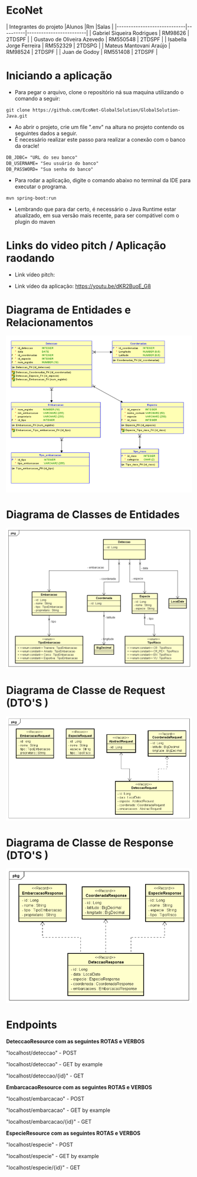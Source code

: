 # EcoNet

|        Integrantes do projeto
|Alunos                       |Rm        |Salas                    |
|-----------------------------|----------|-------------------------|
| Gabriel Siqueira Rodrigues  | RM98626  | 2TDSPF                  |
| Gustavo de Oliveira Azevedo | RM550548 | 2TDSPF                  |
| Isabella Jorge Ferreira     | RM552329 | 2TDSPG                  |
| Mateus Mantovani Araújo     | RM98524  | 2TDSPF                  |
| Juan de Godoy               | RM551408 | 2TDSPF                  |

# Iniciando a aplicação

- Para pegar o arquivo, clone o repositório ná sua maquina utilizando o comando a seguir:
```
git clone https://github.com/EcoNet-GlobalSolution/GlobalSolution-Java.git
```
- Ao abrir o projeto, crie um file ".env" na altura no projeto contendo os seguintes dados a seguir.
- É necessário realizar este passo para realizar a conexão com o banco da oracle!
```
DB_JDBC= "URL do seu banco"
DB_USERNAME= "Seu usuário do banco"
DB_PASSWORD= "Sua senha do banco"
```
- Para rodar a aplicação, digite o comando abaixo no terminal da IDE para executar o programa.
```
mvn spring-boot:run
```
- Lembrando que para dar certo, é necessário o Java Runtime estar atualizado, em sua versão mais recente, para ser compátivel com o plugin do maven

# Links do video pitch / Aplicação raodando

- Link vídeo pitch:

- Link vídeo da aplicação: https://youtu.be/dKR2BuoE_G8


# Diagrama de Entidades e Relacionamentos

<img src="https://github.com/EcoNet-GlobalSolution/GlobalSolution-Java/blob/main/documentos/image.png">

# Diagrama de Classes de Entidades

<img src="https://github.com/EcoNet-GlobalSolution/GlobalSolution-Java/blob/main/documentos/GS-2TDSPF-1S-D.entity.png">

# Diagrama de Classe de Request (DTO'S )

<img src="https://github.com/EcoNet-GlobalSolution/GlobalSolution-Java/blob/main/documentos/GS-2TDSPF-1S-D.request.png">

# Diagrama de Classe de Response (DTO'S )

<img src="https://github.com/EcoNet-GlobalSolution/GlobalSolution-Java/blob/main/documentos/GS-2TDSPF-1S-D.response.png">

# Endpoints

**DeteccaoResource com as seguintes ROTAS e VERBOS**


"localhost/deteccao" - POST

"localhost/deteccao" - GET by example

"localhost/deteccao/{id}" - GET


**EmbarcacaoResource com as seguintes ROTAS e VERBOS**


"localhost/embarcacao" - POST

"localhost/embarcacao" - GET by example

"localhost/embarcacao/{id}" - GET


**EspecieResource com as seguintes ROTAS e VERBOS**


"localhost/especie" - POST

"localhost/especie" - GET by example

"localhost/especie/{id}" - GET
